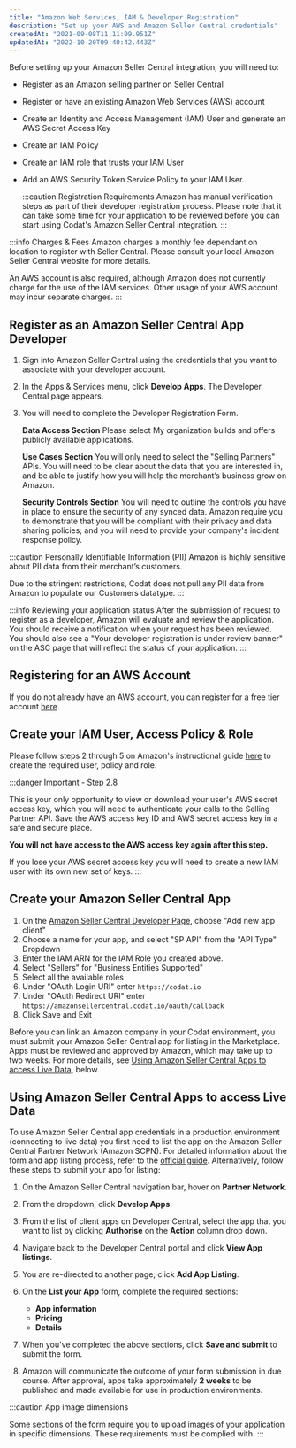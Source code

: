 ```yaml
---
title: "Amazon Web Services, IAM & Developer Registration"
description: "Set up your AWS and Amazon Seller Central credentials"
createdAt: "2021-09-08T11:11:09.951Z"
updatedAt: "2022-10-20T09:40:42.443Z"
---
```


Before setting up your Amazon Seller Central integration, you will need to:

- Register as an Amazon selling partner on Seller Central
- Register or have an existing Amazon Web Services (AWS) account
- Create an Identity and Access Management (IAM) User and generate an AWS Secret Access Key
- Create an IAM Policy
- Create an IAM role that trusts your IAM User
- Add an AWS Security Token Service Policy to your IAM User.

  :::caution Registration Requirements
  Amazon has manual verification steps as part of their developer registration process. Please note that it can take some time for your application to be reviewed before you can start using Codat's Amazon Seller Central integration.
  :::

:::info Charges & Fees
Amazon charges a monthly fee dependant on location to register with Seller Central. Please consult your local Amazon Seller Central website for more details.

An AWS account is also required, although Amazon does not currently charge for the use of the IAM services. Other usage of your AWS account may incur separate charges.
:::

## Register as an Amazon Seller Central App Developer

1. Sign into Amazon Seller Central using the credentials that you want to associate with your developer account.
2. In the Apps & Services menu, click **Develop Apps**. The Developer Central page appears.
3. You will need to complete the Developer Registration Form.

    **Data Access Section**
   Please select My organization builds and offers publicly available applications.

   **Use Cases Section**
   You will only need to select the "Selling Partners" APIs. You will need to be clear about the data that you are interested in, and be able to justify how you will help the merchant’s business grow on Amazon.

   **Security Controls Section**
   You will need to outline the controls you have in place to ensure the security of any synced data. Amazon require you to demonstrate that you will be compliant with their privacy and data sharing policies; and you will need to provide your company's incident response policy.

:::caution Personally Identifiable Information (PII)
Amazon is highly sensitive about PII data from their merchant’s customers.

Due to the stringent restrictions, Codat does not pull any PII data from Amazon to populate our Customers datatype.
:::

:::info Reviewing your application status
After the submission of request to register as a developer, Amazon will evaluate and review the application. You should receive a notification when your request has been reviewed. You should also see a "Your developer registration is under review banner" on the ASC page that will reflect the status of your application.
:::

## Registering for an AWS Account

If you do not already have an AWS account, you can register for a free tier account [here](https://aws.amazon.com/free/).

## Create your IAM User, Access Policy & Role

Please follow steps 2 through 5 on Amazon's instructional guide [here](https://developer-docs.amazon.com/sp-api/docs/creating-and-configuring-iam-policies-and-entities) to create the required user, policy and role.

:::danger Important - Step 2.8

This is your only opportunity to view or download your user's AWS secret access key, which you will need to authenticate your calls to the Selling Partner API. Save the AWS access key ID and AWS secret access key in a safe and secure place.

**You will not have access to the AWS access key again after this step.**

If you lose your AWS secret access key you will need to create a new IAM user with its own new set of keys.
:::

## Create your Amazon Seller Central App

1. On the [Amazon Seller Central Developer Page](https://sellercentral.amazon.co.uk/sellingpartner/developerconsole), choose "Add new app client"
2. Choose a name for your app, and select "SP API" from the "API Type" Dropdown
3. Enter the IAM ARN for the IAM Role you created above.
4. Select "Sellers" for "Business Entities Supported"
5. Select all the available roles
6. Under "OAuth Login URI" enter `https://codat.io`
7. Under "OAuth Redirect URI" enter `https://amazonsellercentral.codat.io/oauth/callback`
8. Click Save and Exit

Before you can link an Amazon company in your Codat environment, you must submit your Amazon Seller Central app for listing in the Marketplace. Apps must be reviewed and approved by Amazon, which may take up to two weeks. For more details, see [Using Amazon Seller Central Apps to access Live Data](/integrations/commerce/amazon-seller-central/amazon-registration-steps#using-amazon-seller-central-apps-to-access-live-data), below.

## Using Amazon Seller Central Apps to access Live Data

To use Amazon Seller Central app credentials in a production environment (connecting to live data) you first need to list the app on the Amazon Seller Central Partner Network (Amazon SCPN). For detailed information about the form and app listing process, refer to the <a href="https://docs.developer.amazonservices.com/en_UK/dev_guide/DG_AppListingGuide.html" target="_blank">official guide</a>. Alternatively, follow these steps to submit your app for listing:

1. On the Amazon Seller Central navigation bar, hover on **Partner Network**.

2. From the dropdown, click **Develop Apps**.

3. From the list of client apps on Developer Central, select the app that you want to list by clicking **Authorise** on the **Action** column drop down.

4. Navigate back to the Developer Central portal and click **View App listings**.

5. You are re-directed to another page; click **Add App Listing**.

6. On the **List your App** form, complete the required sections:

   - **App information**
   - **Pricing**
   - **Details**

7. When you've completed the above sections, click **Save and submit** to submit the form.

8. Amazon will communicate the outcome of your form submission in due course.
   After approval, apps take approximately **2 weeks** to be published and made available for use in production environments.

:::caution App image dimensions

Some sections of the form require you to upload images of your application in specific dimensions. These requirements must be complied with.
:::
